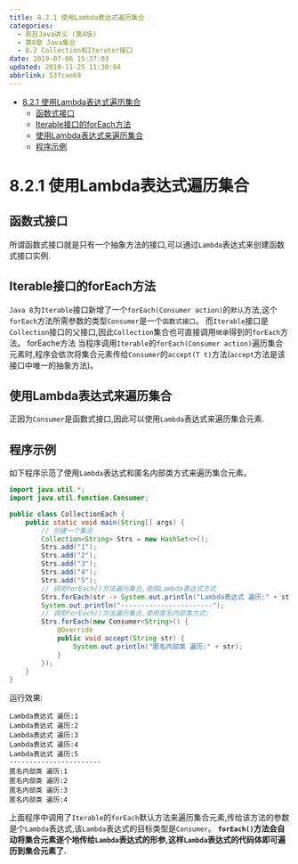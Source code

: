 ```yaml
---
title: 8.2.1 使用Lambda表达式遍历集合
categories: 
  - 疯狂Java讲义 (第4版)
  - 第8章 Java集合
  - 8.2 Collection和Iterator接口
date: 2019-07-06 15:37:03
updated: 2019-11-25 11:30:04
abbrlink: 53fcae69
---
```

<div id='my_toc'>

- [8.2.1 使用Lambda表达式遍历集合](/JavaReadingNotes/53fcae69/#8-2-1-使用Lambda表达式遍历集合)
    - [函数式接口](/JavaReadingNotes/53fcae69/#函数式接口)
    - [Iterable接口的forEach方法](/JavaReadingNotes/53fcae69/#Iterable接口的forEach方法)
    - [使用Lambda表达式来遍历集合](/JavaReadingNotes/53fcae69/#使用Lambda表达式来遍历集合)
    - [程序示例](/JavaReadingNotes/53fcae69/#程序示例)

</div>
<!--more-->
<script>if (navigator.platform.toLowerCase() == 'win32'){document.getElementById('my_toc').style.display = 'none';}</script>

<!--end-->
<!--SSTStart-->
# 8.2.1 使用Lambda表达式遍历集合 #
## 函数式接口 ##
所谓函数式接口就是只有一个抽象方法的接口,可以通过`Lambda`表达式来创建函数式接口实例.
## Iterable接口的forEach方法 ##
`Java 8`为`Iterable`接口新增了一个`forEach(Consumer action)`的`默认`方法,这个`forEach`方法所需参数的类型`Consumer`是一个`函数式接口`。
而`Iterable`接口是`Collection`接口的父接口,因此`Collection`集合也可直接调用`继承`得到的`forEach`方法。
forEache方法
当程序调用`Iterable`的`forEach(Consumer action)`遍历集合元素时,程序会依次将集合元素传给`Consumer`的`accept(T t)`方法(`accept`方法是该接口中唯一的抽象方法)。
## 使用Lambda表达式来遍历集合 ##
正因为`Consumer`是函数式接口,因此可以使用`Lambda`表达式来遍历集合元素.
## 程序示例 ##
如下程序示范了使用`Lambda`表达式和匿名内部类方式来遍历集合元素。
```java
import java.util.*;
import java.util.function.Consumer;

public class CollectionEach {
	public static void main(String[] args) {
		// 创建一个集合
		Collection<String> Strs = new HashSet<>();
		Strs.add("1");
		Strs.add("2");
		Strs.add("3");
		Strs.add("4");
		Strs.add("5");
		// 调用forEach()方法遍历集合,使用Lambda表达式方式
		Strs.forEach(str -> System.out.println("Lambda表达式 遍历:" + str));
		System.out.println("-----------------------");
		// 调用forEach()方法遍历集合,使用匿名内部类方式:
		Strs.forEach(new Consumer<String>() {
			@Override
			public void accept(String str) {
				System.out.println("匿名内部类 遍历:" + str);
			}
		});
	}
}
```
运行效果:
```
Lambda表达式 遍历:1
Lambda表达式 遍历:2
Lambda表达式 遍历:3
Lambda表达式 遍历:4
Lambda表达式 遍历:5
-----------------------
匿名内部类 遍历:1
匿名内部类 遍历:2
匿名内部类 遍历:3
匿名内部类 遍历:4
```
上面程序中调用了`Iterable`的`forEach`默认方法来遍历集合元素,传给该方法的参数是个`Lambda`表达式,该`Lambda`表达式的目标类型是`Consumer`。
**`forEach()`方法会自动将集合元素逐个地传给`Lambda`表达式的形参,这样`Lambda`表达式的代码体即可遍历到集合元素了.**
<!--SSTStop-->


